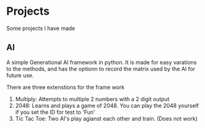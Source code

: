 # Projects
Some projects I have made

## AI
A simple Generational AI framework in python. It is made for easy varations to the methods, and has the optionn to record the matrix used by the AI for future use.

There are three extenstions for the frame work
1. Multiply: Attempts to multiple 2 numbers with a 2 digit output
2. 2048: Learns and plays a game of 2048. You can play the 2048 yourself if you set the ID for test to 'Fun'
3. Tic Tac Toe: Two AI's play agianst each other and train. (Does not work)
